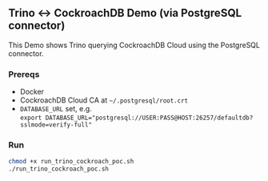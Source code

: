 ## Trino ↔ CockroachDB Demo (via PostgreSQL connector)

This Demo shows Trino querying CockroachDB Cloud using the PostgreSQL connector.

### Prereqs
- Docker
- CockroachDB Cloud CA at `~/.postgresql/root.crt`
- `DATABASE_URL` set, e.g.  
  `export DATABASE_URL="postgresql://USER:PASS@HOST:26257/defaultdb?sslmode=verify-full"`

### Run
```bash
chmod +x run_trino_cockroach_poc.sh
./run_trino_cockroach_poc.sh
